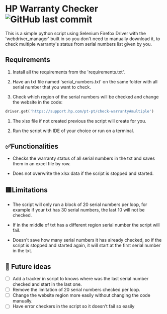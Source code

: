# **HP Warranty Checker** ![GitHub last commit](https://img.shields.io/github/last-commit/Asimovv/HPWarrantyChecker)

This is a simple python script using Selenium Firefox Driver with the 'webdriver_manager' built in so you don't need to manually download it, to check multiple warranty's status from serial numbers list given by you.

## Requirements
1. Install all the requirements from the 'requirements.txt'.

2. Have an txt file named 'serial_numbers.txt' on the same folder with all serial number that you want to check.

3. Check which region of the serial numbers will be checked and change the website in the code:

```python
driver.get('https://support.hp.com/pt-pt/check-warranty#multiple')
```

1. The xlsx file if not created previous the script will create for you.

2. Run the script with IDE of your choice or run on a terminal.

## ✅**Functionalities**

* Checks the warranty status of all serial numbers in the txt and saves them in an excel file by row.

* Does not overwrite the xlsx data if the script is stopped and started.

## 🟥**Limitations**

* The script will only run a block of 20 serial numbers per loop, for example if your txt has 30 serial numbers, the last 10 will not be checked.
  
* If in the middle of txt has a different region serial number the script will fail.
  
* Doesn't save how many serial numbers it has already checked, so if the script is stopped and started again, it will start at the first serial number in the txt.

## 🚧 **Future ideas**
- [ ] Add a tracker in script to knows where was the last serial number checked and start in the last one.
- [ ] Remove the limitation of 20 serial numbers checked per loop.
- [ ] Change the website region more easily without changing the code manually.
- [ ] Have error checkers in the script so it doesn't fail so easily